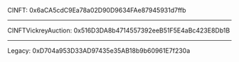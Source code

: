 CINFT: 0x6aCA5cdC9Ea78a02D90D9634FAe87945931d7ffb

---

CINFTVickreyAuction: 0x516D3DA8b4714557392eeB51F5E4aBc423E8Db1B

---

Legacy: 0xD704a953D33AD97435e35AB18b9b60961E7f230a